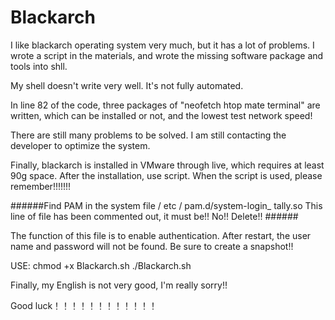# Blackarch
I like blackarch operating system very much, but it has a lot of problems. I wrote a script in the materials, and wrote the missing software package and tools into shll.

My shell doesn't write very well. It's not fully automated.

In line 82 of the code, three packages of "neofetch htop mate terminal" are written, which can be installed or not, and the lowest test network speed!

There are still many problems to be solved. I am still contacting the developer to optimize the system.

Finally, blackarch is installed in VMware through live, which requires at least 90g space. After the installation, use script. When the script is used, please remember!!!!!!!

######Find PAM in the system file / etc / pam.d/system-login_ tally.so This line of file has been commented out, it must be!! No!! Delete!! ######

The function of this file is to enable authentication. After restart, the user name and password will not be found. Be sure to create a snapshot!!


USE:
chmod +x Blackarch.sh
./Blackarch.sh



Finally, my English is not very good, I'm really sorry!!

Good luck！！！！！！！！！！！！
